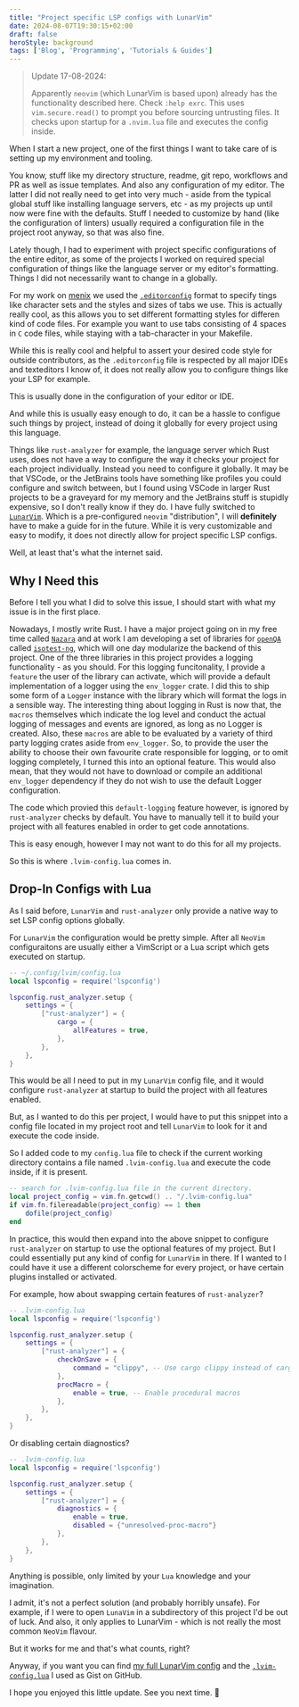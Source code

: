 ```yaml
---
title: "Project specific LSP configs with LunarVim"
date: 2024-08-07T19:30:15+02:00
draft: false
heroStyle: background
tags: ['Blog', 'Programming', 'Tutorials & Guides']
---
```


> Update 17-08-2024:
>
> Apparently `neovim` (which LunarVim is based upon) already has the functionality described here.
> Check `:help exrc`. This uses `vim.secure.read()` to prompt you before sourcing untrusting files.
> It checks upon startup for a `.nvim.lua` file and executes the config inside.

When I start a new project, one of the first things I want to take care of is setting 
up my environment and tooling.

You know, stuff like my directory structure, readme, git repo, workflows and PR as well as 
issue templates. And also any configuration of my editor.
The latter I did not really need to get into very much - aside from the typical global stuff 
like installing language servers, etc - as my projects up until now were 
fine with the defaults.
Stuff I needed to customize by hand (like the configuration of linters) usually required a 
configuration file in the project root anyway, so that was also fine.

Lately though, I had to experiment with project specific configurations of the entire editor,
as some of the projects I worked on required special configuration of things like the language 
server or my editor's formatting. Things I did not necessarily want to change in a globally.

For my work on [menix](https://github.com/menix-os) we used the [`.editorconfig`](https://editorconfig.org) 
format to specify tings like character sets and the styles and sizes of tabs we use. 
This is actually really cool, as this allows you to set different formatting styles for differen 
kind of code files. For example you want to use tabs consisting of 4 spaces in `C` code files, while 
staying with a tab-character in your Makefile.

While this is really cool and helpful to assert your desired code style for outside contributors, as 
the `.editorconfig` file is respected by all major IDEs and texteditors I know of, it does not really 
allow you to configure things like your LSP for example.

This is usually done in the configuration of your editor or IDE.

And while this is usually easy enough to do, it can be a hassle to configue such things by project, 
instead of doing it globally for every project using this language.

Things like `rust-analyzer` for example, the language server which Rust uses, does not have a way to 
configure the way it checks your project for each project individually. Instead you need to configure 
it globally.
It may be that VSCode, or the JetBrains tools have something like profiles you could configure and 
switch between, but I found using VSCode in larger Rust projects to be a graveyard for my memory 
and the JetBrains stuff is stupidly expensive, so I don't really know if they do.
I have fully switched to [`LunarVim`](https://lunarvim.org). Which is a pre-configured `neovim` "distribution",
I will **definitely** have to make a guide for in the future. While it is very customizable and easy to modify,
it does not directly allow for project specific LSP configs.

Well, at least that's what the internet said.

## Why I Need this

Before I tell you what I did to solve this issue, I should start with what my issue is in the first place.

Nowadays, I mostly write Rust. I have a major project going on in my free time called [`Nazara`](https://github.com/The-Nazara-Project) 
and at work I am developing a set of libraries for [`openQA`](https://open.qa) called [`isotest-ng`](https://github.com/ByteOtter/isotest-ng),
which will one day modularize the backend of this project.
One of the three libraries in this project provides a logging functionality - as you should.
For this logging funcitonality, I provide a `feature` the user of the library can activate, which will provide a default implementation 
of a logger using the `env_logger` crate. I did this to ship some form of a `Logger` instance with the library which will format the 
logs in a sensible way.
The interesting thing about logging in Rust is now that, the `macros` themselves which indicate the log level and conduct the actual 
logging of messages and events are ignored, as long as no Logger is created. Also, these `macros` are able to be evaluated by a variety 
of third party logging crates aside from `env_logger`. So, to provide the user the ability to choose their own favourite crate responsible 
for logging, or to omit logging completely, I turned this into an optional feature.
This would also mean, that they would not have to download or compile an additional `env_logger` dependency if they do not wish to use 
the default Logger configuration.

The code which provied this `default-logging` feature however, is ignored by `rust-analyzer` checks by default. 
You have to manually tell it to build your project with all features enabled in order to get code annotations.

This is easy enough, however I may not want to do this for all my projects.

So this is where `.lvim-config.lua` comes in.

## Drop-In Configs with Lua

As I said before, `LunarVim` and `rust-analyzer` only provide a native way to set LSP config options globally.

For `LunarVim` the configuration would be pretty simple. After all `NeoVim` configuraitons are usually either 
a VimScript or a Lua script which gets executed on startup.

```lua
-- ~/.config/lvim/config.lua
local lspconfig = require('lspconfig')

lspconfig.rust_analyzer.setup {
    settings = {
        ["rust-analyzer"] = {
            cargo = {
                allFeatures = true,
            },
        },
    },
}
```

This would be all I need to put in my `LunarVim` config file, and it would configure `rust-analyzer` at startup to build 
the project with all features enabled.

But, as I wanted to do this per project, I would have to put this snippet into a config file located in my project root and tell 
`LunarVim` to look for it and execute the code inside.

So I added code to my `config.lua` file to check if the current working directory contains a file named `.lvim-config.lua` and execute 
the code inside, if it is present.

```lua
-- search for .lvim-config.lua file in the current directory.
local project_config = vim.fn.getcwd() .. "/.lvim-config.lua"
if vim.fn.filereadable(project_config) == 1 then
    dofile(project_config)
end
```

In practice, this would then expand into the above snippet to configure `rust-analyzer` on startup to use the optional features of my 
project.
But I could essentially put any kind of config for `LunarVim` in there. If I wanted to I could have it use a different colorscheme for 
every project, or have certain plugins installed or activated.

For example, how about swapping certain features of `rust-analyzer`?

```lua
-- .lvim-config.lua
local lspconfig = require('lspconfig')

lspconfig.rust_analyzer.setup {
    settings = {
        ["rust-analyzer"] = {
            checkOnSave = {
                command = "clippy", -- Use cargo clippy instead of cargo check
            },
            procMacro = {
                enable = true, -- Enable procedural macros
            },
        },
    },
}
```

Or disabling certain diagnostics?

```lua
-- .lvim-config.lua
local lspconfig = require('lspconfig')

lspconfig.rust_analyzer.setup {
    settings = {
        ["rust-analyzer"] = {
            diagnostics = {
                enable = true,
                disabled = {"unresolved-proc-macro"}
            },
        },
    },
}
```

Anything is possible, only limited by your `Lua` knowledge and your imagination.

I admit, it's not a perfect solution (and probably horribly unsafe). For example, if I were to open `LunaVim` in a subdirectory of this 
project I'd be out of luck. And also, it only applies to LunarVim - which is not really the most common `NeoVim` flavour.

But it works for me and that's what counts, right?

Anyway, if you want you can find [my full LunarVim config](https://gist.github.com/ByteOtter/1465245bb65d9802e8c0bdd4d3d337b6) 
and the [`.lvim-config.lua`](https://gist.github.com/ByteOtter/e58999eb079e843fdac15a94d6d6463b) I used as Gist on GitHub.

I hope you enjoyed this little update. See you next time. :otter:
